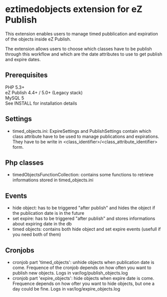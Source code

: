 eztimedobjects extension for eZ Publish
========================================

This extension enables users to manage timed pubblication and expiration of the objects inside eZ Publish.

The extension allows users to choose which classes have to be publish through this workflow and which are the date attributes to use to get publish and expire dates.


Prerequisites
-------------

PHP 5.3+  
eZ Publish 4.4+ / 5.0+ (Legacy stack)  
MySQL 5  
See INSTALL for installation details


Settings
--------

* timed_objects.ini: ExpireSettings and PublishSettings contain which class attribute have to be used to manage publications and expirations. They have to be write in <class_identifier>/<class_attribute_identifier> form.


Php classes
-----------

* timedObjectsFunctionCollection: contains some functions to retrieve informations stored in timed_objects.ini


Events
------

* hide object: has to be triggered "after publish" and hides the object if the publication date is in the future
* set expire: has to be triggered "after publish" and stores informations about expiring date in the db
* timed objects: contains both hide object and set expire events (usefull if you need both of them)


Cronjobs
--------

* cronjob part 'timed_objects': unhide objects when publication date is come. Frequence of the cronjob depends on how often you want to publish new objects. Logs in var/log/publish_objects.log
* cronjob part 'expire_objects': hide objects when expire date is come. Frequence depends on how ofter you want to hide objects, but one a day could be fine. Logs in var/log/expire_objects.log
